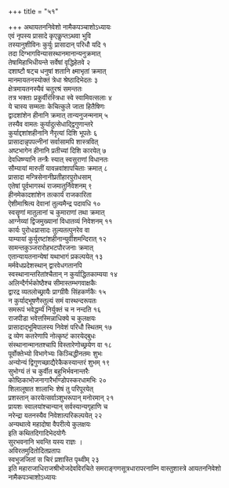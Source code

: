 +++
title = "५१"

+++
अथायतननिवेशो नामैकपञ्चाशोऽध्यायः  
एवं नृपस्य प्रासादे कृएकॢप्तऽथवा भुवि  
तस्यानुशीविनः कुर्युः प्रासादान् परिधौ यदि १  
तदा दिग्भागविन्यासस्थानमानान्यनुक्रमात्  
तेषामिहाभिधीयन्ते सर्वेषां वृद्धिहेतवे २  
दशाष्टौ षट्च धनुषां शतानि क्ष्माभृतां क्रमात्  
मानमायतनस्योक्तं त्रेधा श्रेष्ठादिभेदतः ३  
क्षेत्रमायतनस्यैवं चतुरश्रं समन्ततः  
तत्र भक्ताः प्रकुर्वीरंस्त्रिधा स्वे स्वामिवत्सलाः ४  
ये चास्य सम्मताः केचित्कुले जाता हितैषिणः  
द्वादशांशेन हीनानि क्रमात् तान्यनुजन्मनाम् ५  
तस्यैव वामतः कुर्यादुत्सेधाद्द्विगुणान्तरे  
कुर्याद्दशांशहीनानि नैरृत्यां दिशि भूपतेः ६  
प्रासादान्नृपपत्नीनां सर्वासामपि शास्त्रवित्  
अष्टभागेन हीनानि प्रतीच्यां दिशि कारयेत् ७  
देवधिष्ण्यानि तन्त्रैः स्यात् स्वसुराणां विधानतः  
सौम्यायां मारुतीं यावन्नवांशापचिताः क्रमात् ८  
प्रासादा मन्त्रिसेनानीप्रतीहारपुरोधसाम्  
एतेषां पूर्वभागस्थं राजमातुर्निवेशनम् ९  
हीनमेकादशांशेन तत्कार्यं राजकारिता  
ऐशीमाश्रित्य देवानां तुल्यमैन्द्र पदावधि १०  
स्वसॄणां मातुलानां च कुमाराणां तथा क्रमात्  
आग्नेय्यां द्विजमुख्यानां विधातव्यं निवेशनम् ११  
कार्यः पुरोधःप्रासादः तुल्यतत्पुनरेव वा  
याम्यायां कुर्युरष्टांशहीनान्युर्वीशमन्दिरात् १२  
सामन्तकुञ्जरारोहभटपौरजनाः क्रमात्  
एतान्यायतनान्येषां यथाभागं प्रकल्पयेत् १३  
मर्मवेधप्रदेशस्थान् द्वारवेधगतानपि  
स्वस्थानान्तरितांश्चैतान् न कुर्याद्धितकाम्यया १४  
अलिन्दैर्गर्भकोष्ठैश्च सीमास्तम्भगवाक्षकैः  
द्वारद्र व्यतलोच्छ्रायैः प्राग्ग्रीवैः सिंहकर्णकैः १५  
न कुर्याद्भूषणैस्तुल्यं समं वास्थन्दरूपतः  
समरूपं भवेद्धर्म्यं निर्युक्तं च न नन्दति १६  
राजपीडा भवेत्तस्मिन्नाधिक्ये च कुलक्षयः  
प्रासादाद्भूमिपालस्य निवेशं परिधौ स्थितम् १७  
द्र व्येण कतरेणापि नोत्कृष्टं कारयेद्बुधः  
संस्थानान्मानतश्चापि विस्तारेणोच्छ्रयेण वा १८  
पूर्वोक्तेभ्यो विभागेभ्यः किञ्चिद्धीनतमः शुभः  
अन्योन्यं द्विगुणच्छाद्यैरेकैकस्यान्तरं शुभम् १९  
सुभोग्यं तं च कुर्वीत बहुभिर्भवनान्तरैः  
कोष्ठिकाभोजनागारैर्भाण्डोपस्करधामभिः २०  
शिलालूषात शालाभिः शेषं तु परिपूरयेत्  
प्रशस्तान् कारयेत्सर्वाञ्शुभरूपान् मनोरमान् २१  
प्रायशः स्वालयांश्चान्यान् सर्वस्यान्यगृहाणि च  
नरेन्द्रा यतनस्यैव निवेशात्परिकल्पयेत् २२  
अन्यथात्वे महादोषा वैपरीत्ये कुलक्षयः  
इति कथितदिगादिभेदयोगैः  
सुरभवनानि भवन्ति यस्य राज्ञः ।  
अविरतमुदितोदितप्रतापः  
स्वभुजजितां स चिरं प्रशास्ति पृथ्वीम् २३  
इति महाराजाधिराजश्रीभोजदेवविरचिते समराङ्गणसूत्रधारापरनाम्नि
वास्तुशास्त्रे आयतननिवेशो नामैकपञ्चाशोऽध्यायः  
   
